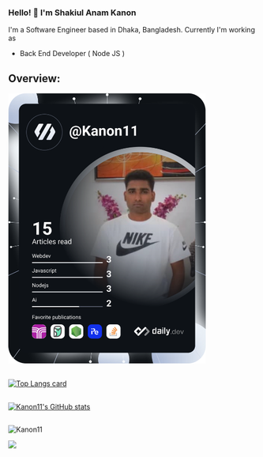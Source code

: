 ### Hello! 👋 I'm Shakiul Anam Kanon

I'm a Software Engineer based in Dhaka, Bangladesh. Currently I'm working as
- Back End Developer ( Node JS )

## Overview:
<a href="https://app.daily.dev/Kanon11"><img src="https://github.com/Kanon11/Kanon11/blob/main/devcard.svg" width="400" alt="Kanon11's Dev Card"/></a>
##
[![Top Langs card](https://github-readme-stats.vercel.app/api/top-langs/?username=Kanon11&layout=compact&theme=dracula&hide=html)](https://github.com/Kanon11?tab=repositories)
##
[![Kanon11's GitHub stats](https://github-readme-stats.vercel.app/api?username=Kanon11&show_icons=true&theme=dracula)](https://github.com/Kanon11?tab=repositories)


##

<p align="left"> <img src="https://komarev.com/ghpvc/?username=Kanon11&label=Profile%20views&color=0e75b6&style=flat" alt="Kanon11" /></p>

[![](https://badges.pufler.dev/visits/Kanon11/Kanon11)](https://github.com/Kanon11)


